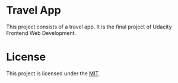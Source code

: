 # Travel App
This project consists of a travel app. It is the final project of Udacity Frontend Web Development.

# License
This project is licensed under the [MIT](./LICENSE).
